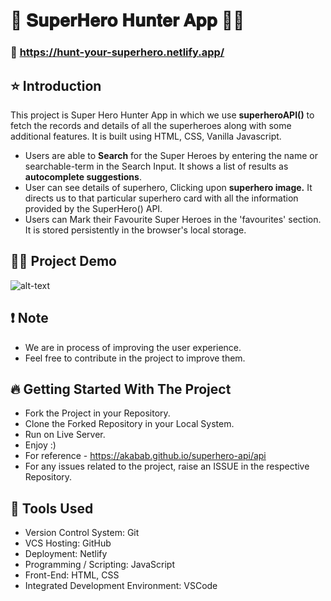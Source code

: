 # 🚀 𝐒𝐮𝐩𝐞𝐫𝐇𝐞𝐫𝐨 𝐇𝐮𝐧𝐭𝐞𝐫 𝐀𝐩𝐩 🦸‍♂️
### 🔗 https://hunt-your-superhero.netlify.app/

## ⭐ Introduction

This project is Super Hero Hunter App in which we use **superheroAPI()** to fetch the records and details of all the superheroes along with some additional features.
It is built using HTML, CSS, Vanilla Javascript.

- Users are able to **Search** for the Super Heroes by entering the name or searchable-term in the Search Input. It shows a list of results as **autocomplete suggestions**.
- User can see details of superhero, Clicking upon **superhero image.** It directs us to that particular superhero card with all the information provided by the SuperHero() API.
- Users can Mark their Favourite Super Heroes in the 'favourites' section. It is stored persistently in the browser's local storage.
## 🦸‍♀️ Project Demo
![alt-text](https://github.com/Alokkumarcse/find-super-hero/blob/main/superhero.gif)

## ❗ Note
- We are in process of improving the user experience.
- Feel free to contribute in the project to improve them.

## 🔥 Getting Started With The Project
- Fork the Project in your Repository.
- Clone the Forked Repository in your Local System.
- Run on Live Server.
- Enjoy :)
- For reference - https://akabab.github.io/superhero-api/api
- For any issues related to the project, raise an ISSUE in the respective Repository.


## 🔨 Tools Used
   
- Version Control System: Git
- VCS Hosting: GitHub
- Deployment: Netlify
- Programming / Scripting: JavaScript
- Front-End: HTML, CSS
- Integrated Development Environment: VSCode

